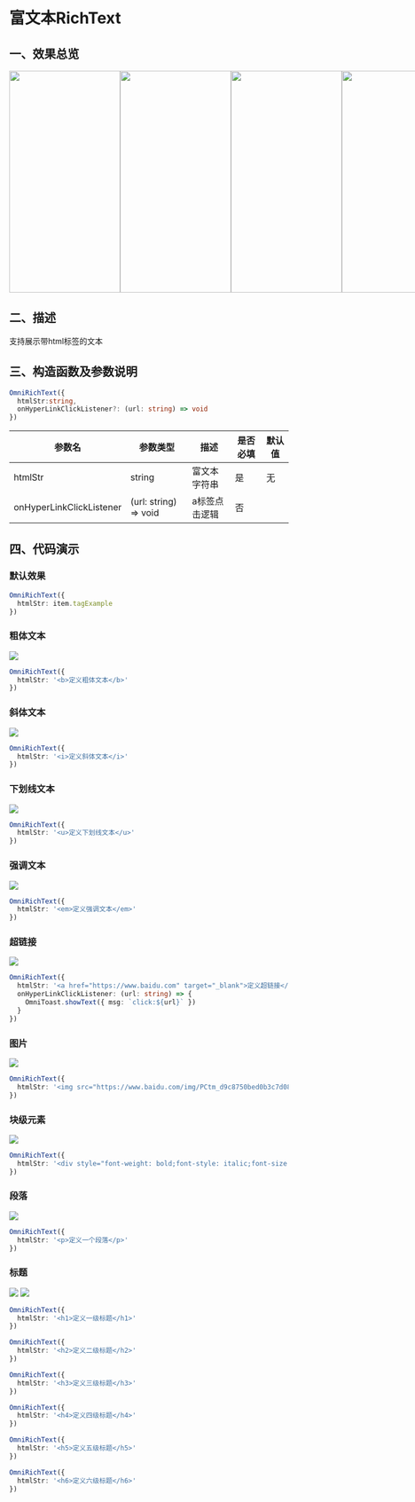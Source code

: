 # 富文本RichText

## 一、效果总览
<div style="display: flex; justify-content: space-between;">
 <img src="../../image/rich_text_all_1.png" height="400" width="200">
 <img src="../../image/rich_text_all_2.png" height="400" width="200">
 <img src="../../image/rich_text_all_3.png" height="400" width="200">
 <img src="../../image/rich_text_all_4.png" height="400" width="200">
</div>

## 二、描述

支持展示带html标签的文本

## 三、构造函数及参数说明

```typescript
OmniRichText({
  htmlStr:string,
  onHyperLinkClickListener?: (url: string) => void
})
```

| 参数名                      | 参数类型                  | 描述      | 是否必填 | 默认值 |
|--------------------------|-----------------------|---------|------|-----|
| htmlStr                  | string                | 富文本字符串  | 是    | 无   |
| onHyperLinkClickListener | (url: string) => void | a标签点击逻辑 | 否    |     |

## 四、代码演示

### 默认效果

```typescript
OmniRichText({
  htmlStr: item.tagExample
})
```

### 粗体文本
<img src="../../image/rich_text_b.png">

```typescript
OmniRichText({
  htmlStr: '<b>定义粗体文本</b>'
})
```

### 斜体文本
<img src="../../image/rich_text_i.png">

```typescript
OmniRichText({
  htmlStr: '<i>定义斜体文本</i>'
})
```
### 下划线文本
<img src="../../image/rich_text_u.png">

```typescript
OmniRichText({
  htmlStr: '<u>定义下划线文本</u>'
})
```
### 强调文本
<img src="../../image/rich_text_em.png">

```typescript
OmniRichText({
  htmlStr: '<em>定义强调文本</em>'
})
```
### 超链接
<img src="../../image/rich_text_a.png">

```typescript
OmniRichText({
  htmlStr: '<a href="https://www.baidu.com" target="_blank">定义超链接</a>',
  onHyperLinkClickListener: (url: string) => {
    OmniToast.showText({ msg: `click:${url}` })
  }
})
```
### 图片
<img src="../../image/rich_text_img.png">

```typescript
OmniRichText({
  htmlStr: '<img src="https://www.baidu.com/img/PCtm_d9c8750bed0b3c7d089fa7d55720d6cf.png"  width="100" height="100">定义图片</img>'
})
```
### 块级元素
<img src="../../image/rich_text_div.png">

```typescript
OmniRichText({
  htmlStr: '<div style="font-weight: bold;font-style: italic;font-size: 16px;color: rgba(255, 0, 255, 1);">定义一个块级元素</div>'
})
```
### 段落
<img src="../../image/rich_text_p.png">

```typescript
OmniRichText({
  htmlStr: '<p>定义一个段落</p>'
})
```
### 标题
<img src="../../image/rich_text_h1.png">
<img src="../../image/rich_text_h2.png">

```typescript
OmniRichText({
  htmlStr: '<h1>定义一级标题</h1>'
})

OmniRichText({
  htmlStr: '<h2>定义二级标题</h2>'
})

OmniRichText({
  htmlStr: '<h3>定义三级标题</h3>'
})

OmniRichText({
  htmlStr: '<h4>定义四级标题</h4>'
})

OmniRichText({
  htmlStr: '<h5>定义五级标题</h5>'
})

OmniRichText({
  htmlStr: '<h6>定义六级标题</h6>'
})
```